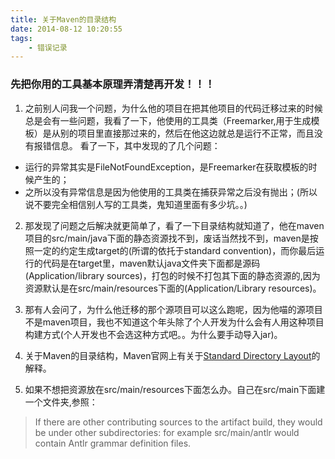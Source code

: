 ```yaml
---
title: 关于Maven的目录结构
date: 2014-08-12 10:20:55
tags: 
	- 错误记录
---
```

### 先把你用的工具基本原理弄清楚再开发！！！

1. 之前别人问我一个问题，为什么他的项目在把其他项目的代码迁移过来的时候总是会有一些问题，我看了一下，他使用的工具类（Freemarker,用于生成模板）是从别的项目里直接那过来的，然后在他这边就总是运行不正常，而且没有报错信息。
看了一下，其中发现的了几个问题：
* 运行的异常其实是FileNotFoundException，是Freemarker在获取模板的时候产生的；
* 之所以没有异常信息是因为他使用的工具类在捕获异常之后没有抛出；(所以说不要完全相信别人写的工具类，鬼知道里面有多少坑。。)

2. 那发现了问题之后解决就更简单了，看了一下目录结构就知道了，他在maven项目的src/main/java下面的静态资源找不到，废话当然找不到，maven是按照一定的约定生成target的(所谓的依托于standard convention)，而你最后运行的代码是在target里，maven默认java文件夹下面都是源码(Application/library sources)，打包的时候不打包其下面的静态资源的,因为资源默认是在src/main/resources下面的(Application/Library resources)。

3. 那有人会问了，为什么他迁移的那个源项目可以这么跑呢，因为他喵的源项目不是maven项目，我也不知道这个年头除了个人开发为什么会有人用这种项目构建方式(个人开发也不会选这种方式吧。。为什么要手动导入jar)。

4. 关于Maven的目录结构，Maven官网上有关于[Standard Directory Layout](https://maven.apache.org/guides/introduction/introduction-to-the-standard-directory-layout.html)的解释。

5. 如果不想把资源放在src/main/resources下面怎么办。自己在src/main下面建一个文件夹,参照：
>If there are other contributing sources to the artifact build, they would be under other subdirectories: for example src/main/antlr would contain Antlr grammar definition files.